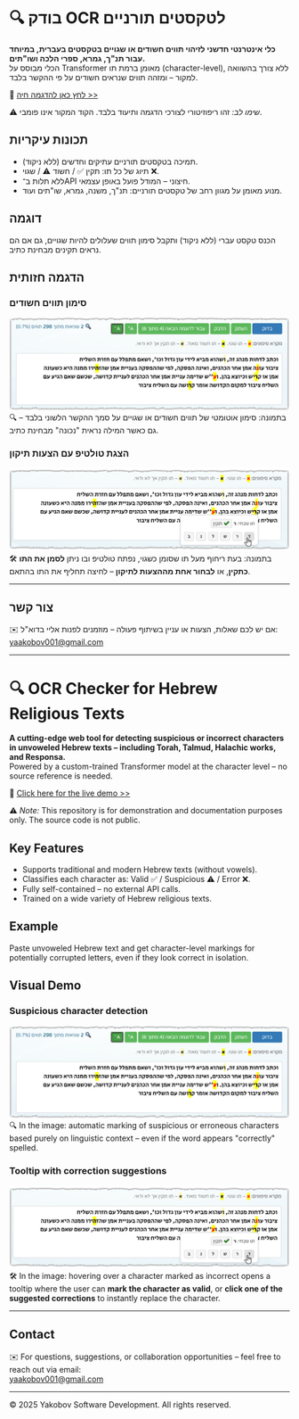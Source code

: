 
# 🔍 בודק OCR לטקסטים תורניים

**כלי אינטרנטי חדשני לזיהוי תווים חשודים או שגויים בטקסטים בעברית, במיוחד עבור תנ"ך, גמרא, ספרי הלכה ושו"תים.**  
הכלי מבוסס על Transformer מאומן ברמת תו (character-level), ללא צורך בהשוואה למקור – ומזהה תווים שנראים חשודים על פי ההקשר בלבד.

🧪 [לחץ כאן להדגמה חיה >>](https://yakobov-dev.co.il/כלים/OcrChecker.aspx)

⚠️ *שימו לב:* זהו ריפוזיטורי לצורכי הדגמה ותיעוד בלבד. הקוד המקור אינו פומבי.

## תכונות עיקריות
- תמיכה בטקסטים תורניים עתיקים וחדשים (ללא ניקוד).
- תיוג של כל תו: תקין ✅ / חשוד ⚠️ / שגוי ❌.
- ללא תלות ב־API חיצוני – המודל פועל באופן עצמאי.
- מנוע מאומן על מגוון רחב של טקסטים תורניים: תנ"ך, משנה, גמרא, שו"תים ועוד.

## דוגמה
הכנס טקסט עברי (ללא ניקוד) ותקבל סימון תווים שעלולים להיות שגויים, גם אם הם נראים תקינים מבחינת כתיב.

## הדגמה חזותית

### סימון תווים חשודים
![סימון תווים חשודים](screenshots/marked_text1.png)  
🔍 בתמונה: סימון אוטומטי של תווים חשודים או שגויים על סמך ההקשר הלשוני בלבד – גם כאשר המילה נראית "נכונה" מבחינת כתיב.

### הצגת טולטיפ עם הצעות תיקון
![טולטיפ עם הצעות](screenshots/tooltip_suggestions1.png)  
🛠️ בתמונה: בעת ריחוף מעל תו שסומן כשגוי, נפתח טולטיפ ובו ניתן **לסמן את התו כתקין**, או **לבחור אחת מההצעות לתיקון** – לחיצה תחליף את התו בהתאם.



---
## צור קשר

✉️ אם יש לכם שאלות, הצעות או עניין בשיתוף פעולה – מוזמנים לפנות אליי בדוא"ל:  
yaakobov001@gmail.com

---

# 🔍 OCR Checker for Hebrew Religious Texts

**A cutting-edge web tool for detecting suspicious or incorrect characters in unvoweled Hebrew texts – including Torah, Talmud, Halachic works, and Responsa.**  
Powered by a custom-trained Transformer model at the character level – no source reference is needed.

🧪 [Click here for the live demo >>](https://yakobov-dev.co.il/כלים/OcrChecker.aspx)

⚠️ *Note:* This repository is for demonstration and documentation purposes only. The source code is not public.

## Key Features
- Supports traditional and modern Hebrew texts (without vowels).
- Classifies each character as: Valid ✅ / Suspicious ⚠️ / Error ❌.
- Fully self-contained – no external API calls.
- Trained on a wide variety of Hebrew religious texts.

## Example
Paste unvoweled Hebrew text and get character-level markings for potentially corrupted letters, even if they look correct in isolation.

## Visual Demo

### Suspicious character detection
![Marked text](screenshots/marked_text1.png)  
🔍 In the image: automatic marking of suspicious or erroneous characters based purely on linguistic context – even if the word appears "correctly" spelled.

### Tooltip with correction suggestions
![Tooltip suggestions](screenshots/tooltip_suggestions1.png)  
🛠️ In the image: hovering over a character marked as incorrect opens a tooltip where the user can **mark the character as valid**, or **click one of the suggested corrections** to instantly replace the character.

---

## Contact

✉️ For questions, suggestions, or collaboration opportunities – feel free to reach out via email:  
yaakobov001@gmail.com

---

© 2025 Yakobov Software Development. All rights reserved.
